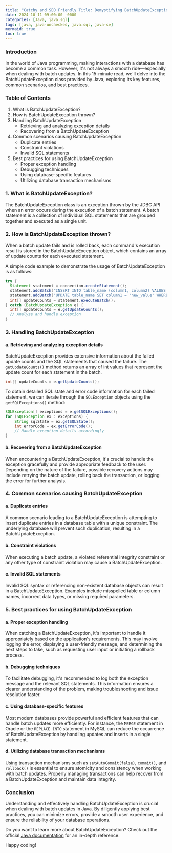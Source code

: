 ```yaml
---
title: "Catchy and SEO Friendly Title: Demystifying BatchUpdateException in Java: A Comprehensive Guide"
date: 2024-10-11 09:00:00 -0000
categories: [Java, java.sql]
tags: [java, java-unchecked, java.sql, java-se]
mermaid: true
toc: true
---
```



### Introduction
In the world of Java programming, making interactions with a database has become a common task. However, it's not always a smooth ride—especially when dealing with batch updates. In this 15-minute read, we'll delve into the BatchUpdateException class provided by Java, exploring its key features, common scenarios, and best practices.

### Table of Contents
1. What is BatchUpdateException?
2. How is BatchUpdateException thrown?
3. Handling BatchUpdateException
    - Retrieving and analyzing exception details
    - Recovering from a BatchUpdateException
4. Common scenarios causing BatchUpdateException
    - Duplicate entries
    - Constraint violations
    - Invalid SQL statements
5. Best practices for using BatchUpdateException
    - Proper exception handling
    - Debugging techniques
    - Using database-specific features
    - Utilizing database transaction mechanisms

### 1. What is BatchUpdateException?
The BatchUpdateException class is an exception thrown by the JDBC API when an error occurs during the execution of a batch statement. A batch statement is a collection of individual SQL statements that are grouped together and executed as a single unit. 

### 2. How is BatchUpdateException thrown?
When a batch update fails and is rolled back, each command's execution result is stored in the BatchUpdateException object, which contains an array of update counts for each executed statement.

A simple code example to demonstrate the usage of BatchUpdateException is as follows:

```java
try {
  Statement statement = connection.createStatement();
  statement.addBatch("INSERT INTO table_name (column1, column2) VALUES ('value1', 'value2')");
  statement.addBatch("UPDATE table_name SET column1 = 'new_value' WHERE condition = 'some_condition'");
  int[] updateCounts = statement.executeBatch();
} catch (BatchUpdateException e) {
  int[] updateCounts = e.getUpdateCounts();
  // Analyze and handle exception
}
```

### 3. Handling BatchUpdateException

#### a. Retrieving and analyzing exception details
BatchUpdateException provides extensive information about the failed update counts and the SQL statements that caused the failure. The `getUpdateCounts()` method returns an array of int values that represent the update count for each statement in the batch. 

```java
int[] updateCounts = e.getUpdateCounts();
```

To obtain detailed SQL state and error code information for each failed statement, we can iterate through the `SQLException` objects using the `getSQLExceptions()` method:

```java
SQLException[] exceptions = e.getSQLExceptions();
for (SQLException ex : exceptions) {
    String sqlState = ex.getSQLState();
    int errorCode = ex.getErrorCode();
    // Handle exception details accordingly
}
```

#### b. Recovering from a BatchUpdateException
When encountering a BatchUpdateException, it's crucial to handle the exception gracefully and provide appropriate feedback to the user. Depending on the nature of the failure, possible recovery actions may include retrying the batch update, rolling back the transaction, or logging the error for further analysis.

### 4. Common scenarios causing BatchUpdateException

#### a. Duplicate entries
A common scenario leading to a BatchUpdateException is attempting to insert duplicate entries in a database table with a unique constraint. The underlying database will prevent such duplication, resulting in a BatchUpdateException.

#### b. Constraint violations
When executing a batch update, a violated referential integrity constraint or any other type of constraint violation may cause a BatchUpdateException.

#### c. Invalid SQL statements
Invalid SQL syntax or referencing non-existent database objects can result in a BatchUpdateException. Examples include misspelled table or column names, incorrect data types, or missing required parameters.

### 5. Best practices for using BatchUpdateException

#### a. Proper exception handling
When catching a BatchUpdateException, it's important to handle it appropriately based on the application's requirements. This may involve logging the error, displaying a user-friendly message, and determining the next steps to take, such as requesting user input or initiating a rollback process.

#### b. Debugging techniques
To facilitate debugging, it's recommended to log both the exception message and the relevant SQL statements. This information ensures a clearer understanding of the problem, making troubleshooting and issue resolution faster.

#### c. Using database-specific features
Most modern databases provide powerful and efficient features that can handle batch updates more efficiently. For instance, the `MERGE` statement in Oracle or the `REPLACE INTO` statement in MySQL can reduce the occurrence of BatchUpdateException by handling updates and inserts in a single statement.

#### d. Utilizing database transaction mechanisms
Using transaction mechanisms such as `setAutoCommit(false)`, `commit()`, and `rollback()` is essential to ensure atomicity and consistency when working with batch updates. Properly managing transactions can help recover from a BatchUpdateException and maintain data integrity.

### Conclusion
Understanding and effectively handling BatchUpdateException is crucial when dealing with batch updates in Java. By diligently applying best practices, you can minimize errors, provide a smooth user experience, and ensure the reliability of your database operations.

Do you want to learn more about BatchUpdateException? Check out the official [Java documentation](https://docs.oracle.com/javase/8/docs/api/java/sql/BatchUpdateException.html) for an in-depth reference.

Happy coding!
